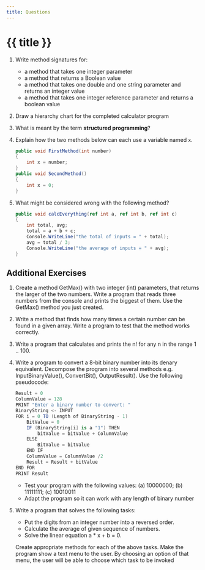 ```yaml
---
title: Questions
---
```


# {{ title }}

1. Write method signatures for:

    - a method that takes one integer parameter
    - a method that returns a Boolean value
    - a method that takes one double and one string parameter and returns an integer value
    - a method that takes one integer reference parameter and returns a boolean value
2. Draw a hierarchy chart for the completed calculator program
3. What is meant by the term __structured programming__?
4. Explain how the two methods below can each use a variable named `x`.

    ```cs
    public void FirstMethod(int number)
    {
        int x = number;
    }
    public void SecondMethod()
    {
        int x = 0;
    }
    ```

5. What might be considered wrong with the following method?

    ```cs
    public void calcEverything(ref int a, ref int b, ref int c)
    {
        int total, avg;
        total = a + b + c;
        Console.WriteLine("the total of inputs = " + total);
        avg = total / 3;
        Console.WriteLine("the average of inputs = " + avg);
    }
    ```

## Additional Exercises

1. Create a method GetMax() with two integer (int) parameters, that returns the larger of the two numbers. Write a program that reads three numbers from the console and prints the biggest of them. Use the GetMax() method you just created.
2. Write a method that finds how many times a certain number can be found in a given array. Write a program to test that the method works correctly.
3. Write a program that calculates and prints the n! for any n in the range $1$ .. $100$.
4. Write a program to convert a $8$-bit binary number into its denary equivalent.  Decompose the program into several methods e.g. InputBinaryValue(), ConvertBit(), OutputResult().  Use the following pseudocode:

    ```cs
    Result = 0
    ColumnValue = 128
    PRINT "Enter a binary number to convert: "
    BinaryString <- INPUT
    FOR i = 0 TO (Length of BinaryString - 1)
        BitValue = 0
        IF (BinaryString[i] is a "1") THEN
            bitValue = bitValue + ColumnValue
        ELSE
            BitValue = bitValue
        END IF
        ColumnValue = ColumnValue /2
        Result = Result + bitValue
    END FOR
    PRINT Result
    ```

    - Test your program with the following values:  (a) 10000000; (b) 11111111; (c) 10010011
    - Adapt the program so it can work with any length of binary number
5. Write a program that solves the following tasks:

    - Put the digits from an integer number into a reversed order.
    - Calculate the average of given sequence of numbers.
    - Solve the linear equation a * x + b = 0.

    Create appropriate methods for each of the above tasks. Make the program show a text menu to the user. By choosing an option of that menu, the user will be able to choose which task to be invoked

